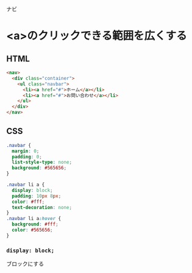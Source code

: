ナビ
# \<a>のクリックできる範囲を広くする
## HTML
```html
<nav>
  <div class="container">
    <ul class="navbar">
      <li><a href="#">ホーム</a></li>
      <li><a href="#">お問い合わせ</a></li>
    </ul>
  </div>
</nav>
```

## CSS
```css
.navbar {
  margin: 0;
  padding: 0;
  list-style-type: none;
  background: #565656;
}

.navbar li a {
  display: block;
  padding: 10px 8px;
  color: #fff;
  text-decoration: none;
}
.navbar li a:hover {
  background: #fff;
  color: #565656;
}
```

### ```display: block;```
ブロックにする
